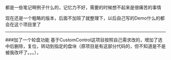 都是一些笔记啊例子什么的，记忆力不好，需要的时候想不起来是很痛苦的事情

现在还是一个粗略的版本，后面不加班了就整理下，以后自己写的Demo什么的都会在这个项目里了

----

###加了一个轮盘功能
基于CustomControl这项目按照自己需求改的，增加了选中后删除，复位，转动到指定的盘块（原项目是有这部分代码的，但不知道是不是被我改坏了。。。），